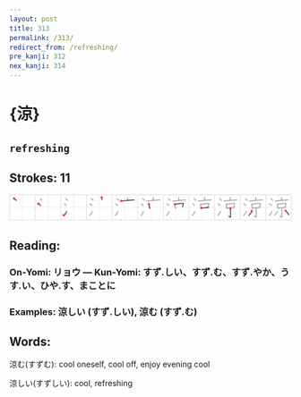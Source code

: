 ```yaml
---
layout: post
title: 313
permalink: /313/
redirect_from: /refreshing/
pre_kanji: 312
nex_kanji: 314
---
```


# {涼}

## `refreshing`

## Strokes: 11

<div class="stroke"><img src="../images/E6B6BC.png" /></div>

## Reading:

### On-Yomi: リョウ &mdash; Kun-Yomi: すず.しい、すず.む、すず.やか、うす.い、ひや.す、まことに

### Examples: 涼しい (すず.しい), 涼む (すず.む)

## Words:

涼む(すずむ): cool oneself, cool off, enjoy evening cool

涼しい(すずしい): cool, refreshing
